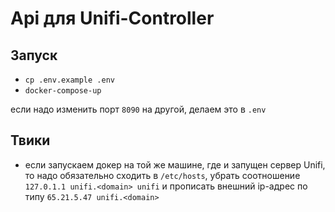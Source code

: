 # Api для Unifi-Controller
## Запуск
- `cp .env.example .env`
- `docker-compose-up`

если надо изменить порт `8090` на другой, делаем это в `.env`

## Твики
- если запускаем докер на той же машине, где и запущен сервер Unifi, то надо обязательно сходить в `/etc/hosts`, убрать соотношение `127.0.1.1 unifi.<domain> unifi` и прописать внешний ip-адрес по типу `65.21.5.47 unifi.<domain>`
